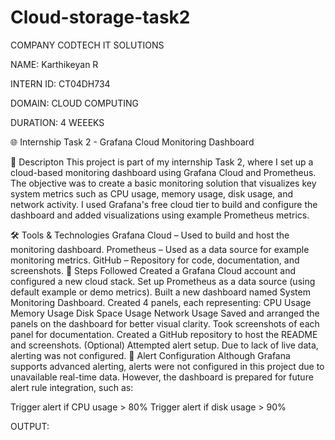 # Cloud-storage-task2
COMPANY CODTECH IT SOLUTIONS

NAME: Karthikeyan R 

INTERN ID: CT04DH734

DOMAIN: CLOUD COMPUTING

DURATION: 4 WEEEKS

🌐 Internship Task 2 - Grafana Cloud Monitoring Dashboard

🧩 Descripton
This project is part of my internship Task 2, where I set up a cloud-based monitoring dashboard using Grafana Cloud and Prometheus. The objective was to create a basic monitoring solution that visualizes key system metrics such as CPU usage, memory usage, disk usage, and network activity. I used Grafana's free cloud tier to build and configure the dashboard and added visualizations using example Prometheus metrics.

🛠 Tools & Technologies
Grafana Cloud – Used to build and host the monitoring dashboard.
Prometheus – Used as a data source for example monitoring metrics.
GitHub – Repository for code, documentation, and screenshots.
🚀 Steps Followed
Created a Grafana Cloud account and configured a new cloud stack.
Set up Prometheus as a data source (using default example or demo metrics).
Built a new dashboard named System Monitoring Dashboard.
Created 4 panels, each representing:
CPU Usage
Memory Usage
Disk Space Usage
Network Usage
Saved and arranged the panels on the dashboard for better visual clarity.
Took screenshots of each panel for documentation.
Created a GitHub repository to host the README and screenshots.
(Optional) Attempted alert setup. Due to lack of live data, alerting was not configured.
🔔 Alert Configuration
Although Grafana supports advanced alerting, alerts were not configured in this project due to unavailable real-time data. However, the dashboard is prepared for future alert rule integration, such as:

Trigger alert if CPU usage > 80%
Trigger alert if disk usage > 90%

OUTPUT:





